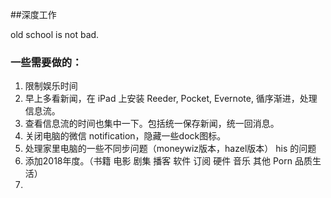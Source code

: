 ##深度工作

old school is not bad.

### 一些需要做的：

1. 限制娱乐时间
2. 早上多看新闻，在 iPad 上安装 Reeder, Pocket, Evernote, 循序渐进，处理信息流。
3. 查看信息流的时间也集中一下。包括统一保存新闻，统一回消息。
4. 关闭电脑的微信 notification，隐藏一些dock图标。
5. 处理家里电脑的一些不同步问题（moneywiz版本，hazel版本） his 的问题
6. 添加2018年度。（书籍 电影  剧集  播客  软件  订阅  硬件  音乐  其他  Porn    品质生活）
7. 

